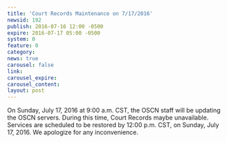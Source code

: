 ```yaml
---
title: 'Court Records Maintenance on 7/17/2016'
newsid: 192
publish: 2016-07-16 12:00 -0500
expire: 2016-07-17 05:00 -0500
system: 0
feature: 0
category: 
news: true
carousel: false
link: 
carousel_expire: 
carousel_content: 
layout: post
---
```

On Sunday, July 17, 2016 at 9:00 a.m. CST, the OSCN staff will be updating the OSCN servers. During this time, Court Records maybe unavailable. Services are scheduled to be restored by 12:00 p.m. CST, on Sunday, July 17, 2016. We apologize for any inconvenience.